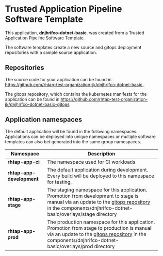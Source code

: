 # Trusted Application Pipeline Software Template

This application, **dnjhrifco-dotnet-basic**, was created from a Trusted Application Pipeline Software Template.

The software templates create a new source and gitops deployment repositories with a sample source application. 

## Repositories

The source code for your application can be found in [https://github.com/rhtap-test-organization-jk/dnjhrifco-dotnet-basic ](https://github.com/rhtap-test-organization-jk/dnjhrifco-dotnet-basic ).
 
The gitops repository, which contains the kubernetes manifests for the application can be found in 
[https://github.com/rhtap-test-organization-jk/dnjhrifco-dotnet-basic-gitops ](https://github.com/rhtap-test-organization-jk/dnjhrifco-dotnet-basic-gitops ) 

## Application namespaces 

The default application will be found in the following namespaces. Applications can be deployed into unique namespaces or multiple software templates can also bet generated into the same group namespaces.  

|  Namespace   |  Description   |  
| -------- | -------- |
| **rhtap-app-ci** | The namespace used for CI workloads |
| **rhtap-app-development** | The default application during development. Every build will be deployed to this namespace for testing. |
| **rhtap-app-stage** | The staging namespace for this application. Promotion from development to stage is manual via an update to the [gitops repository](https://github.com/rhtap-test-organization-jk/dnjhrifco-dotnet-basic-gitops ) in the components/dnjhrifco-dotnet-basic/overlays/stage directory |
| **rhtap-app-prod** | The production namespace for this application. Promotion from stage to production is manual via an update to the [gitops repository](https://github.com/rhtap-test-organization-jk/dnjhrifco-dotnet-basic-gitops ) in the components/dnjhrifco-dotnet-basic/overlays/prod directory |
